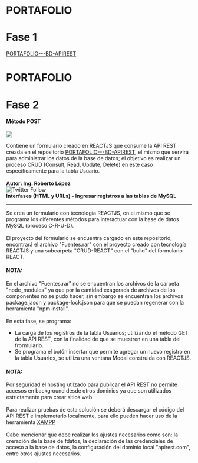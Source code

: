 # PORTAFOLIO
<h1>Fase 1</h1>
<a href="https://github.com/rclopezjativa/PORTAFOLIO---BD-APIREST">PORTAFOLIO---BD-APIREST</a>

# PORTAFOLIO
<h1>Fase 2</h1>
<h4>Método POST</h4>
<p align="left">
   <img src="https://img.shields.io/static/v1?label=Estado&message=Publicado en portafolio&color=success">
</p>
Contiene un formulario creado en REACTJS que consume la API REST creada en el repositorio <a href="https://github.com/rclopezjativa/PORTAFOLIO---BD-APIREST">PORTAFOLIO---BD-APIREST</a>, el mismo que servirá para administrar los datos de la base de datos; el objetivo es realizar un proceso CRUD (Consult, Read, Update, Delete) en este caso específicamente para la tabla Usuario.
<br><br><b>Autor: Ing. Roberto López</b>
<br><img alt="Twitter Follow" src="https://img.shields.io/twitter/follow/rlopezj?color=blue&style=flat-square">
<br><b>Interfases (HTML y URLs) - Ingresar registros a las tablas de MySQL</b>
<br><hr>
Se crea un formulario con tecnología REACTJS, en el mismo que se programa los diferentes métodos para interactuar con la base de datos MySQL (proceso C-R-U-D).
<br><br>El proyecto del formulario se encuentra cargado en este repositorio, encontrará el archivo "Fuentes.rar" con el proyecto creado con tecnología REACTJS y una subcarpeta "CRUD-REACT" con el "build" del formulario REACT.
<br><b><h4>NOTA:</h4></b>En el archivo "Fuentes.rar" no se encuentran los archivos de la carpeta "node_modules" ya que por la cantidad exagerada de archivos de los componentes no se pudo hacer, sin embargo se encuentran los archivos package.jason y package-lock.json para que se puedan regenerar con la herramienta "npm install".
<br><br>En esta fase, se programa:<br>
<UL><li>La carga de los registros de la tabla Usuarios; utilizando el método GET de la API REST, con la finalidad de que se muestren en una tabla del frormulario.</li>
    <li>Se programa el botón insertar que permite agregar un nuevo registro en la tabla Usuarios, se utiliza una ventana Modal construida con REACTJS.</li>
</UL>
<b><h4>NOTA:</h4></b> Por seguridad el hosting utilzado para publicar el API REST no permite accesos en background desde otros dominios ya que son utilizados estrictamente para crear sitios web.
<br><br>Para realizar pruebas de esta solución se deberá descargar el código del API REST e implemetarlo localmente, para ello pueden hacer uso de la herramienta <a href="https://www.apachefriends.org/download.html" target="_blank">XAMPP</a>
<br><br>Cabe mencionar que debe realizar los ajustes necesarios como son: la creración de la base de fdatos, la declaración de las credenciales de acceso a la base de datos, la configuración del dominio local "apirest.com", entre otros ajustes necesarios.
